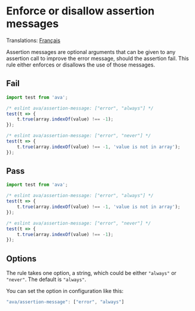 # Enforce or disallow assertion messages

Translations: [Français](https://github.com/avajs/ava-docs/blob/master/fr_FR/related/eslint-plugin-ava/docs/rules/assertion-message.md)

Assertion messages are optional arguments that can be given to any assertion call to improve the error message, should the assertion fail. This rule either enforces or disallows the use of those messages.


## Fail

```js
import test from 'ava';

/* eslint ava/assertion-message: ["error", "always"] */
test(t => {
	t.true(array.indexOf(value) !== -1);
});

/* eslint ava/assertion-message: ["error", "never"] */
test(t => {
	t.true(array.indexOf(value) !== -1, 'value is not in array');
});
```


## Pass

```js
import test from 'ava';

/* eslint ava/assertion-message: ["error", "always"] */
test(t => {
	t.true(array.indexOf(value) !== -1, 'value is not in array');
});

/* eslint ava/assertion-message: ["error", "never"] */
test(t => {
	t.true(array.indexOf(value) !== -1);
});
```

## Options

The rule takes one option, a string, which could be either `"always"` or `"never"`. The default is `"always"`.

You can set the option in configuration like this:

```js
"ava/assertion-message": ["error", "always"]
```
